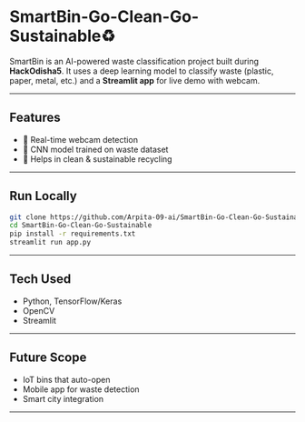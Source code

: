 # SmartBin-Go-Clean-Go-Sustainable♻️

SmartBin is an AI-powered waste classification project built during **HackOdisha5**.
It uses a deep learning model to classify waste (plastic, paper, metal, etc.) and a **Streamlit app** for live demo with webcam.

---

## Features

* 🎥 Real-time webcam detection
* 🤖 CNN model trained on waste dataset
* 🌱 Helps in clean & sustainable recycling

---

## Run Locally

```bash
git clone https://github.com/Arpita-09-ai/SmartBin-Go-Clean-Go-Sustainable.git
cd SmartBin-Go-Clean-Go-Sustainable
pip install -r requirements.txt
streamlit run app.py
```

---

## Tech Used

* Python, TensorFlow/Keras
* OpenCV
* Streamlit

---

## Future Scope

* IoT bins that auto-open
* Mobile app for waste detection
* Smart city integration

---

